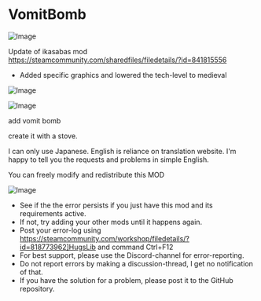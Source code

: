 # VomitBomb

![Image](https://i.imgur.com/buuPQel.png)

Update of ikasabas mod
https://steamcommunity.com/sharedfiles/filedetails/?id=841815556

- Added specific graphics and lowered the tech-level to medieval

![Image](https://i.imgur.com/pufA0kM.png)

	
![Image](https://i.imgur.com/Z4GOv8H.png)

add vomit bomb

create it with a stove.


I can only use Japanese. 
English is reliance on translation website. 
I'm happy to tell you the requests and problems in simple English.

You can freely modify and redistribute this MOD

![Image](https://i.imgur.com/PwoNOj4.png)



-  See if the the error persists if you just have this mod and its requirements active.
-  If not, try adding your other mods until it happens again.
-  Post your error-log using https://steamcommunity.com/workshop/filedetails/?id=818773962]HugsLib and command Ctrl+F12
-  For best support, please use the Discord-channel for error-reporting.
-  Do not report errors by making a discussion-thread, I get no notification of that.
-  If you have the solution for a problem, please post it to the GitHub repository.




